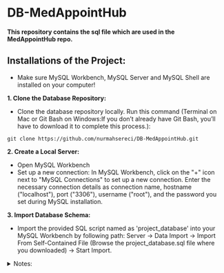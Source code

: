 ﻿# DB-MedAppointHub
**This repository contains the sql file which are used in the MedAppointHub repo.**

## Installations of the Project:
- Make sure MySQL Workbench, MySQL Server and MySQL Shell are installed on your computer!

**1. Clone the Database Repository:**
- Clone the database repository locally. Run this command (Terminal on Mac or Git Bash on Windows:If you don’t already have Git Bash, you’ll have to download it to complete this process.):
```
git clone https://github.com/nurmahsereci/DB-MedAppointHub.git
```

**2. Create a Local Server:**
- Open MySQL Workbench
- Set up a new connection: In MySQL Workbench, click on the "+" icon next to "MySQL Connections" to set up a new connection. Enter the necessary connection details as connection name, hostname ("localhost"), port ("3306"), username ("root"), and the password you set during MySQL installation.

**3. Import Database Schema:**
- Import the provided SQL script named as 'project_database' into your MySQL Workbench by following path: Server -> Data Import -> Import From Self-Contained File (Browse the project_database.sql file where you downloaded) -> Start Import.

<details> 
<summary> Notes:</summary>
    
* There is relatively little data in the database, so a large amount of data can be imported.
* DoctorAvailability table includes the dates until end of the May 2024, so in order for the website to work after May, the DoctorAvailability table in the database must be updated.
</details>

